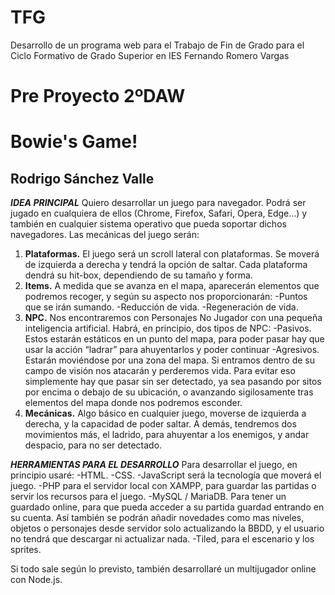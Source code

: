 # TFG
Desarrollo de un programa web para el Trabajo de Fin de Grado para el Ciclo Formativo de Grado Superior en IES Fernando Romero Vargas
# Pre Proyecto 2ºDAW
# Bowie's Game!
## Rodrigo Sánchez Valle

***IDEA PRINCIPAL***
Quiero desarrollar un juego para navegador. Podrá ser jugado en cualquiera 
de ellos (Chrome, Firefox, Safari, Opera, Edge…) y también en cualquier sistema 
operativo que pueda soportar dichos navegadores. Las mecánicas del juego serán:
1. **Plataformas.** El juego será un scroll lateral con plataformas. Se moverá de izquierda a derecha 
y tendrá la opción de saltar. Cada plataforma dendrá su hit-box, dependiendo de su tamaño y forma.
2. **Items.** A medida que se avanza en el mapa, aparecerán elementos que podremos recoger, y según 
su aspecto nos proporcionarán:
	-Puntos que se irán sumando.
	-Reducción de vida.
	-Regeneración de vida.
3. **NPC.** Nos encontraremos con Personajes No Jugador con una pequeña inteligencia artificial. Habrá, 
en principio, dos tipos de NPC:
	-Pasivos. Estos estarán estáticos en un punto del mapa, para poder pasar hay que usar la acción 
	“ladrar” para ahuyentarlos y poder continuar
	-Agresivos. Estarán moviéndose por una zona del mapa. Si entramos dentro de su campo de visión nos 
	atacarán y perderemos vida. Para evitar eso simplemente hay que pasar sin ser detectado, ya sea pasando 
	por sitos por encima o debajo de su ubicación, o avanzando sigilosamente tras elementos del mapa donde 
	nos podremos esconder.
4. **Mecánicas.** Algo básico en cualquier juego, moverse de izquierda a derecha, y la capacidad de poder saltar. 
A demás, tendremos dos movimientos más, el ladrido, para ahuyentar a los enemigos, y andar despacio, para no ser detectado.

***HERRAMIENTAS PARA EL DESARROLLO***
Para desarrollar el juego, en principio usaré:
	-HTML.
	-CSS.
	-JavaScript será la tecnología que moverá el juego.
	-PHP para el servidor local con XAMPP, para guardar las partidas o servir los recursos para el juego.
	-MySQL / MariaDB. Para tener un guardado online, para que pueda acceder a su partida guardad entrando en su cuenta. Así 
	también se podrán añadir novedades como mas niveles, objetos o personajes desde servidor solo actualizando la BBDD, y el 
	usuario no tendrá que descargar ni actualizar nada.
	-Tiled, para el escenario y los sprites.

Si todo sale según lo previsto, también desarrollaré un multijugador online con Node.js.

